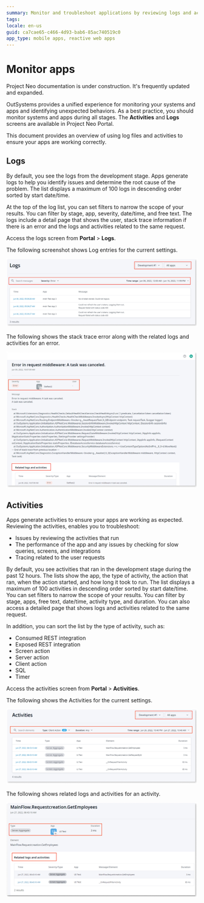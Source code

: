 ```yaml
---
summary: Monitor and troubleshoot applications by reviewing logs and activities.
tags: 
locale: en-us
guid: ca7cae65-c466-4d93-bab6-85ac740519c0
app_type: mobile apps, reactive web apps
---
```


# Monitor apps

<div class="info" markdown="1">

Project Neo documentation is under construction. It's frequently updated and expanded.

</div>

OutSystems provides a unified experience for monitoring your systems and apps and identifying unexpected behaviors. As a best practice, you should monitor systems and apps during all stages. The **Activities** and **Logs** screens are available in Project Neo Portal.

This document provides an overview of using log files and activities to ensure your apps are working correctly.

## Logs

By default, you see the logs from the development stage. Apps generate logs to help you identify issues and determine the root cause of the problem. The list displays a maximum of 100 logs in descending order sorted by start date/time.

At the top of the log list, you can set filters to narrow the scope of your results. You can filter by stage, app, severity, date/time, and free text. The logs include a detail page that shows the user, stack trace information if there is an error and the logs and activities related to the same request. 

<div class="info" markdown="1">

Access the logs screen from **Portal** > **Logs**.

</div>

The following screenshot shows Log entries for the current settings. 

![Log entries](images/log-listing-pl.png)

The following shows the stack trace error along with the related logs and activities for an error. 

![Detail of a log](images/log-detail-pl.png)

## Activities

Apps generate activities to ensure your apps are working as expected. Reviewing the activities, enables you to troubleshoot:
 
* Issues by reviewing the activities that run
* The performance of the app and any issues by checking for slow queries, screens, and integrations
* Tracing related to the user requests

By default, you see activities that ran in the development stage during the past 12 hours. The lists show the app, the type of activity, the action that ran, when the action started, and how long it took to run. The list displays a maximum of 100 activities in descending order sorted by start date/time. You can set filters to narrow the scope of your results. You can filter by stage, apps, free text, date/time, activity type, and duration. You can also access a detailed page that shows logs and activities related to the same request.

In addition, you can sort the list by the type of activity, such as:

* Consumed REST integration
* Exposed REST integration
* Screen action
* Server action
* Client action
* SQL
* Timer

<div class="info" markdown="1">

Access the activities screen from **Portal** > **Activities**.

</div>

The following shows the Activities for the current settings. 

![Activity entries](images/activities-listing-pl.png)

The following shows related logs and activities for an activity.

![Detail of activity](images/activities-detail-pl.png)